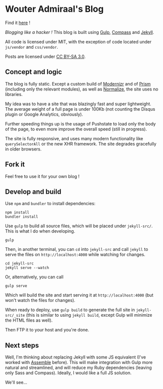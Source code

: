 # Wouter Admiraal's Blog

Find it [here](http://wadmiraal.net) !

*Blogging like a hacker !* This blog is built using [Gulp](http://gulpjs.com/), [Compass](http://compass-style.org/) and [Jekyll](http://jekyllrb.com/).

All code is licensed under MIT, with the exception of code located under `js/vendor` and `css/vendor`.

Posts are licensed under [CC BY-SA 3.0](http://creativecommons.org/licenses/by-sa/3.0/deed).

## Concept and logic

The blog is fully static. Except a custom build of [Modernizr](http://modernizr.com/) and of [Prism](http://prismjs.com/) (including only the relevant modules), as well as [Normalize](http://necolas.github.io/normalize.css/), the site uses no libraries.

My idea was to have a site that was blazingly fast and super lightweight. The average weight of a full page is under 100Kb (not counting the Disqus plugin or Google Analytics, obviously).

Further speeding things up is the usage of Pushstate to load only the body of the page, to even more improve the overall speed (still in progress).

The site is fully responsive, and uses many modern functionality like `querySelectorAll` or the new XHR framework. The site degrades gracefully in older browsers.

## Fork it

Feel free to use it for your own blog !

## Develop and build

Use `npm` and `bundler` to install dependencies:

    npm install
    bundler install

Use `gulp` to build all source files, which will be placed under `jekyll-src/`. This is what I do when developing.

    gulp

Then, in another terminal, you can `cd` into `jekyll-src` and call `jekyll` to serve the files on `http://localhost:4000` while watching for changes.

    cd jekyll-src
    jekyll serve --watch

Or, alternatively, you can call

    gulp serve

Which will build the site and start serving it at `http://localhost:4000` (but won't watch the files for changes).

When ready to deploy, use `gulp build` to generate the full site in `jekyll-src/_site` (this is similar to using `jekyll build`, except Gulp will minimize the HTML files as well).

Then FTP it to your host and you're done.

## Next steps

Well, I'm thinking about replacing Jekyll with some JS equivalent (I've worked with [Assemble](http://assemble.io/) before). This will make integration with Gulp more natural and streamlined, and will reduce my Ruby dependencies (leaving only Sass and Compass). Ideally, I would like a full JS solution.

We'll see...

